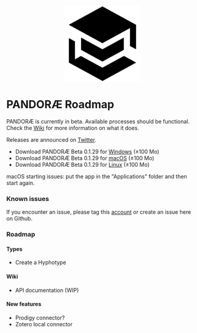 <p align="center"><img src="./PANDORAE.png" width="200px" alt="PANDORAE Logo"></p>

# PANDORÆ Roadmap

PANDORÆ is currently in beta. Available processes should be functional. Check the [Wiki](https://github.com/Guillaume-Levrier/PANDORAE/wiki) for more information on what it does.

Releases are announced on [Twitter](https://mobile.twitter.com/PANDORAE_CORE).

- Download PANDORÆ Beta 0.1.29 for [Windows](https://anthropos-ecosystems.com/pandorae/PANDORAE-win32-x64.zip) (±100 Mo)
- Download PANDORÆ Beta 0.1.29 for [macOS](https://anthropos-ecosystems.com/pandorae/PANDORAE-darwin-x64.zip) (±100 Mo) 
- Download PANDORÆ Beta 0.1.29 for [Linux](https://anthropos-ecosystems.com/pandorae/PANDORAE-linux-x64.zip) (±100 Mo)

macOS starting issues: put the app in the "Applications" folder and then start again.

### Known issues
If you encounter an issue, please tag this [account](https://mobile.twitter.com/PANDORAE_CORE) or create an issue here on Github.

### Roadmap

#### Types
- Create a Hyphotype

#### Wiki
- API documentation (WIP)

#### New features
- Prodigy connector?
- Zotero local connector